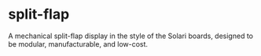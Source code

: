 # split-flap
A mechanical split-flap display in the style of the Solari boards, designed to be modular, manufacturable, and low-cost.
